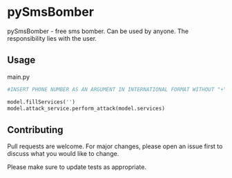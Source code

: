 # pySmsBomber

pySmsBomber - free sms bomber. Сan be used by anyone. The responsibility lies with the user.


## Usage
main.py
```python
#INSERT PHONE NUMBER AS AN ARGUMENT IN INTERNATIONAL FORMAT WITHOUT "+".

model.fillServices('')
model.attack_service.perform_attack(model.services)
```

## Contributing
Pull requests are welcome. For major changes, please open an issue first to discuss what you would like to change.

Please make sure to update tests as appropriate.
